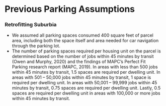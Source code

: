 # Previous Parking Assumptions

### Retrofitting Suburbia

* We assumed all parking spaces consumed 400 square feet of parcel area, including both the space itself and area needed for car navigation through the parking lot.
* The number of parking spaces required per housing unit on the parcel is determined based on the number of jobs within 45 minutes by transit \(Owen and Murphy, 2020\) and the findings of MAPC’s Perfect Fit Parking research report \(MAPC, 2019\). In areas with less than 500 jobs within 45 minutes by transit, 1.5 spaces are required per dwelling unit. In areas with 501 – 50,000 jobs within 45 minutes by transit, 1 space is required per dwelling unit. In areas with 50,001 – 99,999 jobs within 45 minutes by transit, 0.75 spaces are required per dwelling unit. Lastly, 0.5 spaces are required per dwelling unit in areas with 100,000 or more jobs within 45 minutes by transit.

